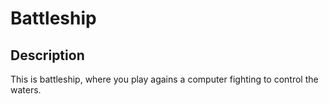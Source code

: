 # **Battleship**
## Description
This is battleship, where you play agains a computer fighting to control the waters.
